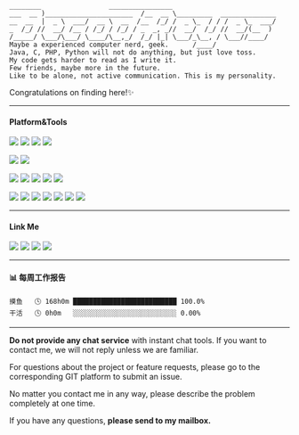 ```
________                 ________________                          
___  __ )______________________  /__  __ \_________  ______________
__  __  |  _ \  ___/  __ \  __  /__  /_/ /  _ \_  / / /  _ \_  ___/
_  /_/ //  __/ /__ / /_/ / /_/ / _  _, _//  __/  /_/ //  __/(__  ) 
/_____/ \___/\___/ \____/\__,_/  /_/ |_| \___/_\__, / \___//____/  
Maybe a experienced computer nerd, geek.      /____/              
Java, C, PHP, Python will not do anything, but just love toss.
My code gets harder to read as I write it.
Few friends, maybe more in the future.
Like to be alone, not active communication. This is my personality.
```

Congratulations on finding here!✨

---

#### Platform&Tools

[![](https://img.shields.io/badge/Windows-10-2376bc?style=flat-square&logo=windows&logoColor=ffffff)](https://www.microsoft.com/windows/get-windows-10)
[![](https://img.shields.io/badge/Debian-10-c70137?style=flat-square&logo=debian&logoColor=ffffff)](https://www.debian.org/)
[![](https://img.shields.io/badge/Docker-20-0193d7?style=flat-square&logo=docker&logoColor=ffffff)](https://www.docker.com/)
[![](https://img.shields.io/badge/Proxmox-6-e57000?style=flat-square&logo=proxmox&logoColor=ffffff)](https://proxmox.com/)

[![](https://img.shields.io/badge/IDE-Visual%20Studio%20Code-blue?style=flat-square&logo=visual-studio-code&logoColor=ffffff)](https://code.visualstudio.com/)
[![](https://img.shields.io/badge/Editor-Markdown-22b5ab?style=flat-square&logo=markdown&logoColor=ffffff)](https://www.markdownguide.org/)

[![](https://img.shields.io/badge/-HTML5-E34F26?style=flat-square&logo=html5&logoColor=white)](https://html.spec.whatwg.org/)
[![](https://img.shields.io/badge/-CSS3-1572B6?style=flat-square&logo=css3&logoColor=white)](https://www.w3.org/Style/CSS/)
[![](https://img.shields.io/badge/-JavaScript-f7e018?style=flat-square&logo=javascript&logoColor=white)](https://www.ecma-international.org/)
[![](https://img.shields.io/badge/-Jquery-6ec6ee?style=flat-square&logo=jquery&logoColor=white)](https://jquery.com/)
[![](https://img.shields.io/badge/-Bootstrap-8512f3?style=flat-square&logo=bootstrap&logoColor=white)](https://getbootstrap.com/)

[![](https://img.shields.io/badge/-Git-f05032?style=flat-square&logo=git&logoColor=white)](https://git-scm.com/)
[![](https://img.shields.io/badge/-PHP-777bb4?style=flat-square&logo=php&logoColor=ffffff)](https://www.php.net/)
[![](https://img.shields.io/badge/-Node.js-43853d?style=flat-square&logo=node.js&logoColor=ffffff)](https://nodejs.org/)
[![](https://img.shields.io/badge/-NPM-cb3837?style=flat-square&logo=npm&logoColor=white)](https://npmjs.com/)
[![](https://img.shields.io/badge/-MySQL-4479a1?style=flat-square&logo=mysql&logoColor=white)](https://www.mysql.com/)
[![](https://img.shields.io/badge/-Redis-d92b21?style=flat-square&logo=redis&logoColor=white)](https://redis.io/)
[![](https://img.shields.io/badge/-MuirWgineX-dd001b?style=flat-square&logoColor=white)](https://muir.fun/)

---

#### Link Me

[![](https://img.shields.io/badge/-i@muir.fun-ea4335?style=flat-square&logo=gmail&logoColor=ffffff)](mailto:i@muir.fun)
[![](https://img.shields.io/badge/-BecodReyes-252a30?style=flat-square&logo=github&logoColor=white)](https://github.com/BecodReyes/)
[![](https://img.shields.io/badge/-%E8%93%9D%E4%BA%91Reyes-01a3d9?style=flat-square&logo=bilibili&logoColor=white)](https://space.bilibili.com/167563524)
[![](https://img.shields.io/badge/-BecodReyes-ffffff?style=flat-square&logo=telegram&logoColor=white)](https://t.me/BecodReyes)

---

#### 📊 每周工作报告
```text
摸鱼   🕓 168h0m ██████████████████████████ 100.0%
干活   🕓 0h0m   ░░░░░░░░░░░░░░░░░░░░░░░░░░ 0.00%
```

---

**Do not provide any chat service** with instant chat tools. If you want to contact me, we will not reply unless we are familiar.

For questions about the project or feature requests, please go to the corresponding GIT platform to submit an issue.

No matter you contact me in any way, please describe the problem completely at one time.

If you have any questions, **please send to my mailbox.**

